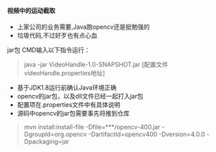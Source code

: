 
#### 视频中的运动截取

- 上家公司的业务需要,Java跑opencv还是挺勉强的
- 垃圾代码,不过好歹也有点心血

jar包
CMD输入以下指令运行：
> java -jar VideoHandle-1.0-SNAPSHOT.jar [配置文件videoHandle.properties地址]


- 基于JDK1.8运行前确认Java环境正确
- opencv的jar包，以及dll文件已经一起打入jar包
- 配置项在.properties文件中有具体说明
- 源码中opencv的jar包需要事先将推到仓库
> mvn install:install-file -Dfile=***/opencv-400.jar -DgroupId=org.opencv -DartifactId=opencv400 -Dversion=4.0.0 -Dpackaging=jar
